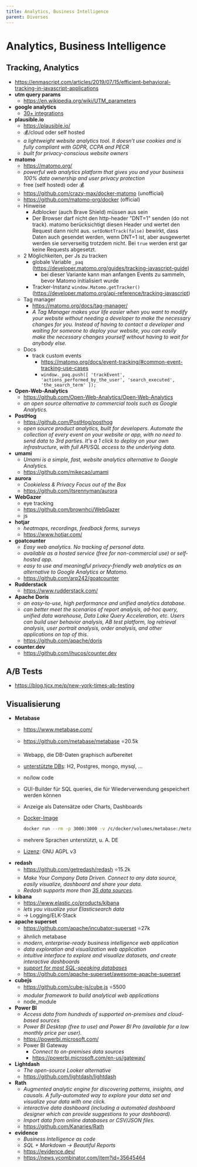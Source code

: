 ```yaml
---
title: Analytics, Business Intelligence
parent: Diverses
---
```


# Analytics, Business Intelligence

## Tracking, Analytics
- <https://enmascript.com/articles/2019/07/15/efficient-behavioral-tracking-in-javascript-applications>
- **utm query params**
  - https://en.wikipedia.org/wiki/UTM_parameters
- **google analytics**
  - [30+ integrations](https://opentelemetry.io/registry/)
- **plausible.io**
  - <https://plausible.io/>
  - 💰/cloud oder self hosted
  - *a lightweight website analytics tool. It doesn’t use cookies and is fully compliant with GDPR, CCPA and PECR*
  - *built for privacy-conscious website owners*
- **matomo**
  - <https://matomo.org/>
  - *powerful web analytics platform that gives you and your business 100% data ownership and user privacy protection*
  - free (self hosted) oder 💰
  - <https://github.com/crazy-max/docker-matomo> (unofficial)
  - <https://github.com/matomo-org/docker> (official)
  - Hinweise
    - Adblocker (auch Brave Shield) müssen aus sein
    - Der Browser darf nicht den http-header "DNT=1" senden (do not track). matomo berücksichtigt diesen Header und wertet den Request dann nicht aus. `setDoNotTrack(false)` bewirkt, dass Daten auch gesendet werden, wenn DNT=1 ist, aber ausgewertet werden sie serverseitig trotzdem nicht. Bei `true` werden erst gar keine Requests abgesetzt.
  - 2 Möglichkeiten, per Js zu tracken
    - globale Variable `_paq` (<https://developer.matomo.org/guides/tracking-javascript-guide>)
      - bei dieser Variante kann man anfangen Events zu sammeln, bevor Matomo initialisiert wurde
    - Tracker-Instanz `window.Matomo.getTracker()` (<https://developer.matomo.org/api-reference/tracking-javascript>)
  - Tag manager
    - <https://matomo.org/docs/tag-manager/>
    - *A Tag Manager makes your life easier when you want to modify your website without needing a developer to make the necessary changes for you. Instead of having to contact a developer and waiting for someone to deploy your website, you can easily make the necessary changes yourself without having to wait for anybody else.*
  - Docs
    - track custom events
      - <https://matomo.org/docs/event-tracking/#common-event-tracking-use-cases>
      - `window._paq.push([ 'trackEvent', 'actions_performed_by_the_user', 'search_executed', 'the_search_term' ]);`
- **Open-Web-Analytics**
  - <https://github.com/Open-Web-Analytics/Open-Web-Analytics>
  - *an open source alternative to commercial tools such as Google Analytics.*
- **PostHog**
  - <https://github.com/PostHog/posthog>
  - *open source product analytics, built for developers. Automate the collection of every event on your website or app, with no need to send data to 3rd parties. It's a 1 click to deploy on your own infrastructure, with full API/SQL access to the underlying data.*
- **umami**
  - *Umami is a simple, fast, website analytics alternative to Google Analytics.*
  - <https://github.com/mikecao/umami>
- **aurora**
  - *Cookieless & Privacy Focus out of the Box*
  - <https://github.com/itsrennyman/aurora>
- **WebGazer**
  - eye tracking
  - <https://github.com/brownhci/WebGazer>
  - js
- **hotjar**
  - *heatmaps, recordings, feedback forms, surveys*
  - <https://www.hotjar.com/>
- **goatcounter**
  - *Easy web analytics. No tracking of personal data.*
  - *available as a hosted service (free for non-commercial use) or self-hosted app.*
  - *easy to use and meaningful privacy-friendly web analytics as an alternative to Google Analytics or Matomo.*
  - <https://github.com/arp242/goatcounter>
- **Rudderstack**
  - <https://www.rudderstack.com/> 
- **Apache Doris**
  - *an easy-to-use, high performance and unified analytics database.*
  - *can better meet the scenarios of report analysis, ad-hoc query, unified data warehouse, Data Lake Query Acceleration, etc. Users can build user behavior analysis, AB test platform, log retrieval analysis, user portrait analysis, order analysis, and other applications on top of this.*
  - <https://github.com/apache/doris> 
- **counter.dev**
  - <https://github.com/ihucos/counter.dev>


## A/B Tests
- <https://blog.tjcx.me/p/new-york-times-ab-testing>


## Visualisierung
- **Metabase**
  - <https://www.metabase.com/>
  - <https://github.com/metabase/metabase> ⭐20.5k
  - Webapp, die DB-Daten graphisch aufbereitet
  - [unterstützte DBs](https://github.com/metabase/metabase/blob/master/docs/faq/setup/which-databases-does-metabase-support.md): H2, Postgres, mongo, mysql, ...
  - no/low code
  - GUI-Builder für SQL queries, die für Wiederverwendung gespeichert werden können
  - Anzeige als Datensätze oder Charts, Dashboards
  - [Docker-Image](https://www.metabase.com/docs/latest/operations-guide/running-metabase-on-docker.html)

    ```sh
    docker run --rm -p 3000:3000 -v /c/docker/volumes/metabase:/metabase-data -e "MB_DB_FILE=metabase-data/metabase.db" --name metabase metabase/metabase
    ```

  - mehrere Sprachen unterstützt, u. A. DE
  - [Lizenz](https://www.metabase.com/license/): GNU AGPL v3
- **redash**
  - <https://github.com/getredash/redash> ⭐15.2k
  - *Make Your Company Data Driven. Connect to any data source, easily visualize, dashboard and share your data.*
  - *Redash supports more than [35 data sources](https://redash.io/help/data-sources/supported-data-sources).*
- **kibana**
  - <https://www.elastic.co/products/kibana>
  - *lets you visualize your Elasticsearch data*
  - → Logging/ELK-Stack
- **apache superset**
  - <https://github.com/apache/incubator-superset> ⭐27k
  - ähnlich metabase
  - *modern, enterprise-ready business intelligence web application*
  - *data exploration and visualization web application*
  - *intuitive interface to explore and visualize datasets, and create interactive dashboards*
  - [*support for most SQL-speaking databases*](https://superset.incubator.apache.org/#databases)
  - <https://github.com/apache-superset/awesome-apache-superset>
- **cubejs**
  - <https://github.com/cube-js/cube.js> ⭐5500
  - *modular framework to build analytical web applications*
  - node_module
- **Power BI**
  - *Access data from hundreds of supported on-premises and cloud-based sources*
  - *Power BI Desktop (free to use) and Power BI Pro (available for a low monthly price per user).*
  - <https://powerbi.microsoft.com/>
  - Power BI Gateway
    - *Connect to on-premises data sources* 
    - <https://powerbi.microsoft.com/en-us/gateway/>
- **Lightdash**
  - *The open-source Looker alternative* 
  - <https://github.com/lightdash/lightdash> 
- **Rath**
  - *Augmented analytic engine for discovering patterns, insights, and causals. A fully-automated way to explore your data set and visualize your data with one click.*
  - *interactive data dashboard (including a automated dashboard designer which can provide suggestions to your dashboard).*
  - *Import data from online databases or CSV/JSON files.*
  - <https://github.com/Kanaries/Rath>
- **evidence**
  - *Business Intelligence as code*
  - *SQL + Markdown → Beautiful Reports*
  - <https://evidence.dev/>
  - <https://news.ycombinator.com/item?id=35645464>

